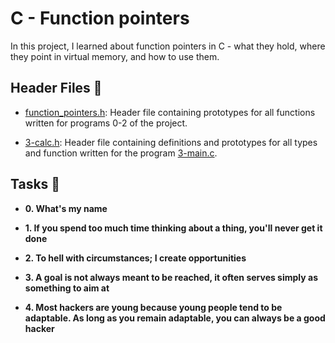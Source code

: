 # C - Function pointers

In this project, I learned about function pointers in C - what they hold,
where they point in virtual memory, and how to use them.

## Header Files :file_folder:

* [function_pointers.h](./function_pointers.h): Header file containing prototypes
for all functions written for programs 0-2 of the project.

* [3-calc.h](./3-calc.h): Header file containing definitions and prototypes for all
types and function written for the program [3-main.c](./3-main.c).

## Tasks :page_with_curl:

* **0. What's my name**

* **1. If you spend too much time thinking about a thing, you'll never get it done**

* **2. To hell with circumstances; I create opportunities**

* **3. A goal is not always meant to be reached, it often serves simply as something to aim at**

* **4. Most hackers are young because young people tend to be adaptable. As long as you remain adaptable, you can always be a good hacker**
